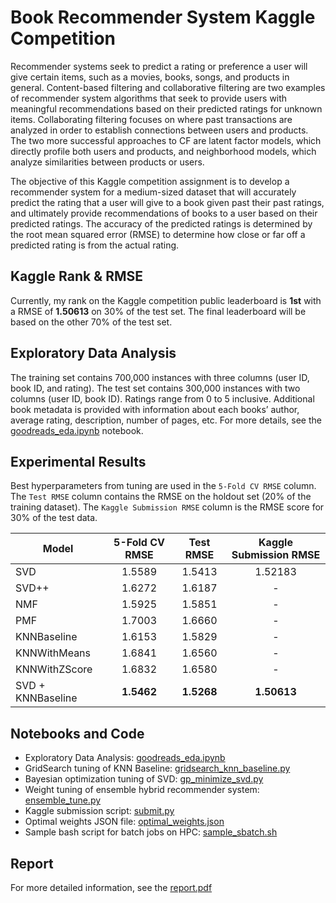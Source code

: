 # Book Recommender System Kaggle Competition
Recommender systems seek to predict a rating or preference a user will give certain items, such as a movies, books, songs, and products in general. Content-based filtering and collaborative filtering are two examples of recommender system algorithms that seek to provide users with meaningful recommendations based on their predicted ratings for unknown items.
Collaborating filtering focuses on where past transactions are analyzed in order to establish connections between users and products. The two more successful approaches to CF are latent factor models, which directly profile both users and products, and neighborhood models, which analyze similarities between products or users.

The objective of this Kaggle competition assignment is to develop a recommender system for a medium-sized dataset that will accurately predict the rating that a user will give to a book given past their past ratings, and ultimately provide recommendations of books to a user based on their predicted ratings. The accuracy of the predicted ratings is determined by the root mean squared error (RMSE) to determine how close or far off a predicted rating is from the actual rating.

## Kaggle Rank & RMSE
Currently, my rank on the Kaggle competition public leaderboard is **1st** with a RMSE of **1.50613** on 30% of the test set. The final leaderboard will be based on the other 70% of the test set.

## Exploratory Data Analysis
The training set contains 700,000 instances with three columns (user ID, book ID, and rating). The test set contains 300,000 instances with two columns (user ID, book ID). Ratings range from 0 to 5 inclusive. Additional book metadata is provided with information about each books’ author, average rating, description, number of pages, etc. For more details, see the [goodreads_eda.ipynb](src/goodreads_eda.ipynb) notebook.

## Experimental Results
Best hyperparameters from tuning are used in the `5-Fold CV RMSE` column. The `Test RMSE` column contains the RMSE on the holdout set (20% of the training dataset). The `Kaggle Submission RMSE` column is the RMSE score for 30% of the test data.

| Model             | 5-Fold CV RMSE | Test RMSE | Kaggle Submission RMSE|
|-------------------|:----------------:|:-----------:|:------------:|
| SVD               | 1.5589         | 1.5413    | 1.52183    |
| SVD++             | 1.6272         | 1.6187    |     -      |
| NMF               | 1.5925         | 1.5851    |     -      |
| PMF               | 1.7003         | 1.6660    |     -      |
| KNNBaseline       | 1.6153         | 1.5829    |     -      |
| KNNWithMeans      | 1.6841         | 1.6560    |     -      |
| KNNWithZScore     | 1.6832         | 1.6580    |     -      |
| SVD + KNNBaseline | **1.5462**         | **1.5268**    | **1.50613**    |

## Notebooks and Code
- Exploratory Data Analysis: [goodreads_eda.ipynb](src/goodreads_eda.ipynb)
- GridSearch tuning of KNN Baseline: [gridsearch_knn_baseline.py](src/gridsearch_knn_baseline.py)
- Bayesian optimization tuning of SVD: [gp_minimize_svd.py](src/gp_minimize_svd.py)
- Weight tuning of ensemble hybrid recommender system: [ensemble_tune.py](src/ensemble_tune.py)
- Kaggle submission script: [submit.py](src/submit.py)
- Optimal weights JSON file: [optimal_weights.json](src/optimal_weights.json)
- Sample bash script for batch jobs on HPC: [sample_sbatch.sh](src/sample_sbatch.sh)

## Report
For more detailed information, see the [report.pdf](report/report.pdf)
